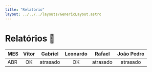 ```yaml
---
title: "Relatório"
layout: ../../../layouts/GenericLayout.astro
---
```


# Relatórios 📅

| MES   | Vitor     | Gabriel  | Leonardo | Rafael   | João Pedro 
| :---  | :---:     | :---:    | :---:    | :---:    | :---: 
| ABR   | OK        | atrasado | OK       | atrasado | atrasado 

